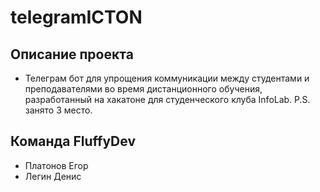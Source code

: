 # telegramICTON

## Описание проекта
* Телеграм бот для упрощения коммуникации между студентами и преподавателями во время дистанционного обучения, разработанный на хакатоне для студенческого клуба InfoLab.
P.S. занято 3 место.

## Команда FluffyDev
* Платонов Егор
* Легин Денис
